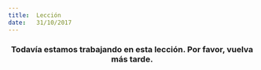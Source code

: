 ```yaml
---
title:  Lección
date:   31/10/2017
---
```


### <center>Todavía estamos trabajando en esta lección. Por favor, vuelva más tarde.</center>